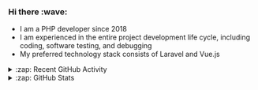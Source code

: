 <h3>Hi there :wave:</h3>

- I am a PHP developer since 2018
- I am experienced in the entire project development life cycle, including coding, software testing, and debugging
- My preferred technology stack consists of Laravel and Vue.js

<details>
  <summary>:zap: Recent GitHub Activity</summary>

<!--RECENT_ACTIVITY:start-->
1. ⬆️ Pushed 1 commit(s) to [stasadev/ddev](https://github.com/stasadev/ddev)<br>
2. ⬆️ Pushed 2 commit(s) to [stasadev/ddev](https://github.com/stasadev/ddev)<br>
3. ⬆️ Pushed 1 commit(s) to [stasadev/ddev](https://github.com/stasadev/ddev)<br>
4. 💪 Opened PR [#4726](https://github.com/ddev/ddev/pull/4726) in [ddev/ddev](https://github.com/ddev/ddev)<br>
5. ⬆️ Pushed 1 commit(s) to [stasadev/ddev](https://github.com/stasadev/ddev)<br>
6. ⬆️ Pushed 1 commit(s) to [stasadev/ddev](https://github.com/stasadev/ddev)<br>
7. 💪 Opened PR [#4719](https://github.com/ddev/ddev/pull/4719) in [ddev/ddev](https://github.com/ddev/ddev)<br>
8. ⬆️ Pushed 1 commit(s) to [stasadev/ddev](https://github.com/stasadev/ddev)<br>
9. ⬆️ Pushed 1 commit(s) to [stasadev/ddev](https://github.com/stasadev/ddev)<br>
10. 💪 Opened PR [#4603](https://github.com/drud/ddev/pull/4603) in [drud/ddev](https://github.com/drud/ddev)<br>
<!--RECENT_ACTIVITY:end-->

</details>

<details>
  <summary>:zap: GitHub Stats</summary>

  <picture>
    <source
      srcset="https://github-readme-stats.vercel.app/api?username=stasadev&show_icons=true&count_private=true&include_all_commits=true&hide_border=true&theme=tokyonight"
      media="(prefers-color-scheme: dark)"
    />
    <source
      srcset="https://github-readme-stats.vercel.app/api?username=stasadev&show_icons=true&count_private=true&include_all_commits=true&hide_border=true"
      media="(prefers-color-scheme: light), (prefers-color-scheme: no-preference)"
    />
    <img src="https://github-readme-stats.vercel.app/api?username=stasadev&show_icons=true&count_private=true&include_all_commits=true&hide_border=true" />
  </picture>

</details>
